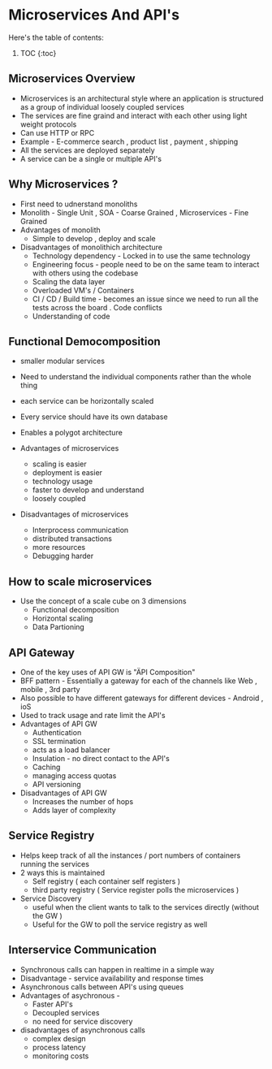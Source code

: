 # Microservices And API's

Here's the table of contents:

1. TOC
{:toc}

## Microservices Overview
- Microservices is an architectural style where an application is structured as a group of individual loosely coupled services 
- The services are fine graind and interact with each other using light weight protocols 
- Can use HTTP or RPC 
- Example - E-commerce search , product list , payment , shipping 
- All the services are deployed separately 
- A service can be a single or multiple API's


## Why Microservices ?

- First need to udnerstand monoliths 
- Monolith - Single Unit , SOA - Coarse Grained , Microservices - Fine Grained 
- Advantages of monolith 
	- Simple to develop , deploy and scale 
- Disadvantages of monolithich architecture 
	- Technology dependency - Locked in to use the same technology 
	- Engineering focus - people need to be on the same team to interact with others using the codebase 
	- Scaling the data layer 
	- Overloaded VM's / Containers 
	- CI / CD / Build time - becomes an issue since we need to run all the tests across the board . Code conflicts 
	- Understanding of code 

## Functional Democomposition 
 - smaller modular services 
 - Need to understand the individual components rather than the whole thing
 - each service can be horizontally scaled 
 - Every service should have its own database 
- Enables a polygot architecture 
- Advantages of microservices 
	- scaling is easier 
	- deployment is easier 
	- technology usage 
	- faster to develop and understand 
	- loosely coupled 

- Disadvantages of microservices 
	- Interprocess communication 
	- distributed transactions 
	- more resources 
	- Debugging harder
 
## How to scale microservices 

-  Use the concept of a scale cube on 3 dimensions 
	- Functional decomposition 
	- Horizontal scaling 
	- Data Partioning 
	
## API Gateway 

- One of the key uses of API GW is "ÄPI Composition"
- BFF pattern - Essentially a gateway for each of the channels like Web , mobile , 3rd party
- Also possible to have different gateways for different devices - Android , ioS
- Used to track usage and rate limit the API's
- Advantages of API GW 
	- Authentication 
	- SSL termination 
	- acts as a load balancer 
	- Insulation - no direct contact to the API's
	- Caching 
	- managing access quotas 
	- API versioning
- Disadvantages of API GW
	- Increases the number of hops 
	- Adds layer of complexity 

## Service Registry 

- Helps keep track of all the instances / port numbers of containers running the services 
- 2 ways this is maintained 
	- Self registry ( each container self registers )
	- third party registry ( Service register polls the microservices )
- Service Discovery 
	- useful when the client wants to talk to the services directly (without the GW )
	- Useful for the GW to poll the service registry as well 

## Interservice Communication 

- Synchronous calls can happen in realtime in a simple way 
- Disadvantage  - service availability and response times 
- Asynchronous calls between API's using queues 
- Advantages of asychronous -
	- Faster API's
	- Decoupled services 
	- no need for service discovery 
- disadvantages of asynchronous calls 
	- complex design 
	- process latency 
	- monitoring costs


